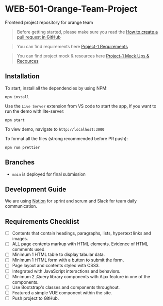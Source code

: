 # WEB-501-Orange-Team-Project

Frontend project repository for orange team

> Before getting started, please make sure you read the [How to create a pull request in GitHub](https://opensource.com/article/19/7/create-pull-request-github)

> You can find requirements here [Project-1 Requirements](https://drive.google.com/drive/folders/1HBX3hMA3Fa11ZPJTCzPMlOCeEr_swIiU?usp=sharing)

> You can find project mock & resources here [Project-1 Mock Ups & Recources](https://drive.google.com/drive/u/3/folders/1ezLS4xJoTKwvsqpbC_oKUuIGWwwJQZIY)

## Installation
To start, install all the dependencies by using NPM:

```
npm install 
```

Use the `Live Server` extension from VS code to start the app, If you want to run the demo with lite-server:

```
npm start
```

To view demo, navigate to `http://localhost:3000`

To format all the files (strong recommended before PR push):

```
npm run prettier
```

## Branches

- `main` is deployed for final submission

## Development Guide

We are using [Notion](https://chalk-wandflower-f6d.notion.site/287bdc789c3d481c8cc22cfcf2c5b254?v=5e9d58684d9f4015b326bdb16db1ef7f) for sprint and scrum and Slack for team daily communication.

## Requirements Checklist
- [ ] Contents that contain headings, paragraphs, lists, hypertext links and images.
- [ ] ALL page contents markup with HTML elements. Evidence of HTML comments used.
- [ ] Minimum 1 HTML table to display tabular data.
- [ ] Minimum 1 HTML form with a button to submit the form.
- [ ] Page layout and contents styled with CSS3.
- [ ] Integrated with JavaScript interactions and behaviors.
- [ ] Minimum 2 jQuery library components with Ajax feature in one of the components.
- [ ] Use Bootstrap's classes and components throughout.
- [ ] Featured a simple VUE component within the site.
- [ ] Push project to GitHub.
